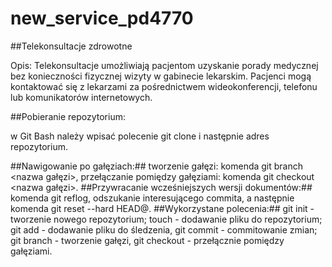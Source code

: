 # new_service_pd4770
##Telekonsultacje zdrowotne

Opis: Telekonsultacje umożliwiają pacjentom uzyskanie porady medycznej bez
konieczności fizycznej wizyty w gabinecie lekarskim. Pacjenci mogą kontaktować się z
lekarzami za pośrednictwem wideokonferencji, telefonu lub komunikatorów
internetowych.


##Pobieranie repozytorium:

w Git Bash należy wpisać polecenie git clone i następnie adres repozytorium.


##Nawigowanie po gałęziach:## tworzenie gałęzi: komenda git branch <nazwa gałęzi>, przełączanie pomiędzy gałęziami: komenda git checkout <nazwa gałęzi>.
##Przywracanie wcześniejszych wersji dokumentów:## komenda git reflog, odszukanie interesującego commita, a następnie komenda git reset --hard HEAD@<numer>.
##Wykorzystane polecenia:## git init - tworzenie nowego repozytorium; touch - dodawanie pliku do repozytorium; git add - dodawanie pliku do śledzenia, git commit - commitowanie zmian; git branch - tworzenie gałęzi, git checkout - przełącznie pomiędzy gałęziami.
